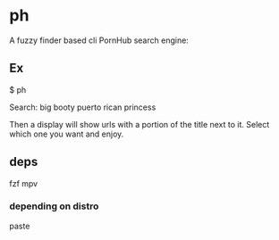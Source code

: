# ph
A fuzzy finder based cli PornHub search engine:
## Ex
$ ph

Search: big booty puerto rican princess

Then a display will show urls with a portion of the title next to it. Select which one you want and enjoy.
## deps
fzf mpv
### depending on distro
paste

